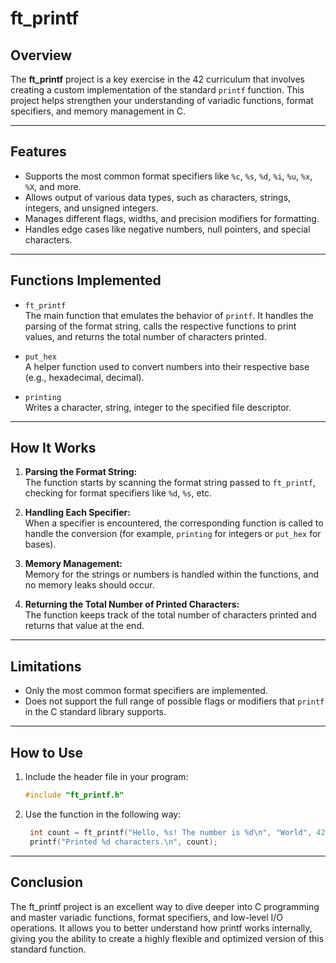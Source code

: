 # ft_printf

## Overview

The **ft_printf** project is a key exercise in the 42 curriculum that involves creating a custom implementation of the standard `printf` function. This project helps strengthen your understanding of variadic functions, format specifiers, and memory management in C.

---

## Features

- Supports the most common format specifiers like `%c`, `%s`, `%d`, `%i`, `%u`, `%x`, `%X`, and more.
- Allows output of various data types, such as characters, strings, integers, and unsigned integers.
- Manages different flags, widths, and precision modifiers for formatting.
- Handles edge cases like negative numbers, null pointers, and special characters.
  
---

## Functions Implemented

- `ft_printf`  
  The main function that emulates the behavior of `printf`. It handles the parsing of the format string, calls the respective functions to print values, and returns the total number of characters printed.
  
- `put_hex`  
  A helper function used to convert numbers into their respective base (e.g., hexadecimal, decimal).
  
- `printing`  
  Writes a character, string, integer to the specified file descriptor.
  

---

## How It Works

1. **Parsing the Format String:**  
   The function starts by scanning the format string passed to `ft_printf`, checking for format specifiers like `%d`, `%s`, etc.

2. **Handling Each Specifier:**  
   When a specifier is encountered, the corresponding function is called to handle the conversion (for example, `printing` for integers or `put_hex` for bases).

3. **Memory Management:**  
   Memory for the strings or numbers is handled within the functions, and no memory leaks should occur.

4. **Returning the Total Number of Printed Characters:**  
   The function keeps track of the total number of characters printed and returns that value at the end.

---

## Limitations

- Only the most common format specifiers are implemented.
- Does not support the full range of possible flags or modifiers that `printf` in the C standard library supports.

---

## How to Use

1. Include the header file in your program:
   ```c
   #include "ft_printf.h"
2. Use the function in the following way:
   ```c
    int count = ft_printf("Hello, %s! The number is %d\n", "World", 42);
    printf("Printed %d characters.\n", count);

---

## Conclusion
The ft_printf project is an excellent way to dive deeper into C programming and master variadic functions, format specifiers, and low-level I/O operations.
It allows you to better understand how printf works internally, giving you the ability to create a highly flexible and optimized version of this standard function.
